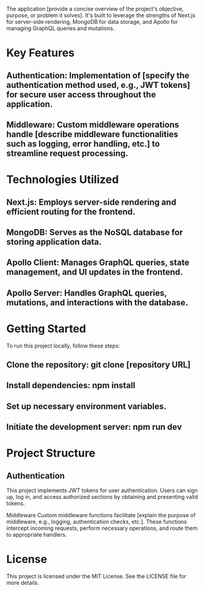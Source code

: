 <!-- nextjs
mongoDB
MONGOOSE
SIGNUP
LOGIN
PROFILE
RESET PASSWORD

 -->

The application [provide a concise overview of the project's objective, purpose, or problem it solves]. It's built to leverage the strengths of Next.js for server-side rendering, MongoDB for data storage, and Apollo for managing GraphQL queries and mutations.

# Key Features
## Authentication: Implementation of [specify the authentication method used, e.g., JWT tokens] for secure user access throughout the application.
## Middleware: Custom middleware operations handle [describe middleware functionalities such as logging, error handling, etc.] to streamline request processing.

# Technologies Utilized
## Next.js: Employs server-side rendering and efficient routing for the frontend.
## MongoDB: Serves as the NoSQL database for storing application data.
## Apollo Client: Manages GraphQL queries, state management, and UI updates in the frontend.
## Apollo Server: Handles GraphQL queries, mutations, and interactions with the database.

# Getting Started
To run this project locally, follow these steps:

## Clone the repository: git clone [repository URL]
## Install dependencies: npm install
## Set up necessary environment variables.
## Initiate the development server: npm run dev
# Project Structure

## Authentication
This project implements JWT tokens for user authentication. Users can sign up, log in, and access authorized sections by obtaining and presenting valid tokens.

Middleware
Custom middleware functions facilitate [explain the purpose of middleware, e.g., logging, authentication checks, etc.]. These functions intercept incoming requests, perform necessary operations, and route them to appropriate handlers.

# License
This project is licensed under the MIT License. See the LICENSE file for more details.